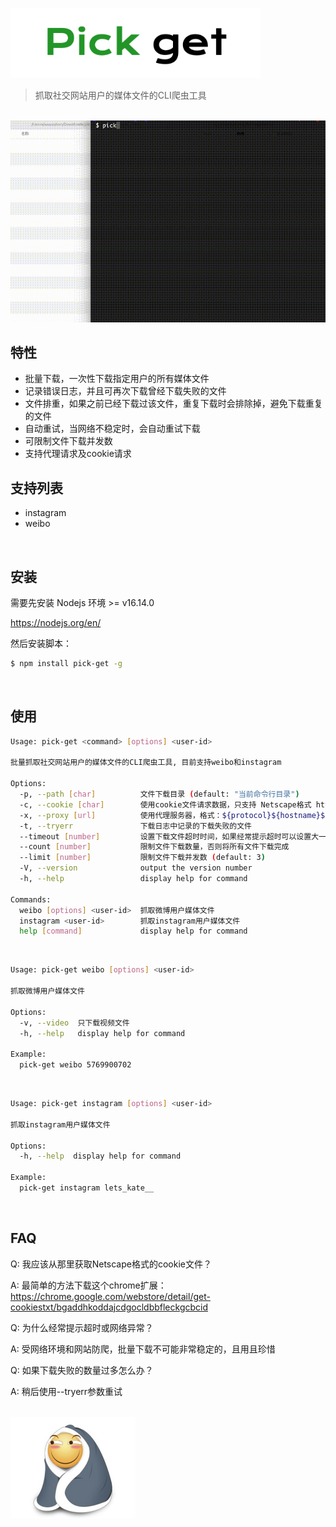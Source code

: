 <p style="text-align: left">
  <img width="400" src="docs/logo.png">
</p>

>抓取社交网站用户的媒体文件的CLI爬虫工具

<br>

<!-- <video autoplay>
  <source src="docs/kap.mp4" type="video/mp4">
</video> -->

<img src="docs/kap.gif">

<br>

## 特性
- 批量下载，一次性下载指定用户的所有媒体文件
- 记录错误日志，并且可再次下载曾经下载失败的文件
- 文件排重，如果之前已经下载过该文件，重复下载时会排除掉，避免下载重复的文件
- 自动重试，当网络不稳定时，会自动重试下载
- 可限制文件下载并发数
- 支持代理请求及cookie请求

## 支持列表
- instagram
- weibo

<br>

## 安装

需要先安装 Nodejs 环境 >= v16.14.0

https://nodejs.org/en/

然后安装脚本：

```bash
$ npm install pick-get -g
```
<br>

## 使用
```bash
Usage: pick-get <command> [options] <user-id>

批量抓取社交网站用户的媒体文件的CLI爬虫工具, 目前支持weibo和instagram

Options:
  -p, --path [char]          文件下载目录 (default: "当前命令行目录")
  -c, --cookie [char]        使用cookie文件请求数据，只支持 Netscape格式 https://curl.se/rfc/cookie_spec.html
  -x, --proxy [url]          使用代理服务器，格式：${protocol}${hostname}${port}
  -t, --tryerr               下载日志中记录的下载失败的文件
  --timeout [number]         设置下载文件超时时间，如果经常提示超时可以设置大一些 (default: 30000)
  --count [number]           限制文件下载数量，否则将所有文件下载完成
  --limit [number]           限制文件下载并发数 (default: 3)
  -V, --version              output the version number
  -h, --help                 display help for command

Commands:
  weibo [options] <user-id>  抓取微博用户媒体文件
  instagram <user-id>        抓取instagram用户媒体文件
  help [command]             display help for command


```

<br>

```bash
Usage: pick-get weibo [options] <user-id>

抓取微博用户媒体文件

Options:
  -v, --video  只下载视频文件
  -h, --help   display help for command

Example: 
  pick-get weibo 5769900702

```

<br>

```bash
Usage: pick-get instagram [options] <user-id>

抓取instagram用户媒体文件

Options:
  -h, --help  display help for command

Example: 
  pick-get instagram lets_kate__

```

<br>

## FAQ
Q: 我应该从那里获取Netscape格式的cookie文件？

A: 最简单的方法下载这个chrome扩展：https://chrome.google.com/webstore/detail/get-cookiestxt/bgaddhkoddajcdgocldbbfleckgcbcid

Q: 为什么经常提示超时或网络异常？

A: 受网络环境和网站防爬，批量下载不可能非常稳定的，且用且珍惜

Q: 如果下载失败的数量过多怎么办？

A: 稍后使用--tryerr参数重试

<br>

<img width="200" src="docs/funny.png">
